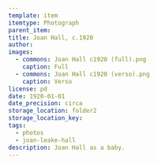 ```yaml
---
template: item
itemtype: Photograph
parent_item: 
title: Joan Hall, c.1920
author: 
images:
  - commons: Joan Hall c1920 (full).png
    caption: Full
  - commons: Joan Hall c1920 (verso).png
    caption: Verso
license: pd
date: 1920-01-01
date_precision: circa
storage_location: folder2
storage_location_key: 
tags:
  - photos
  - joan-leake-hall
description: Joan Hall as a baby.
---
```

